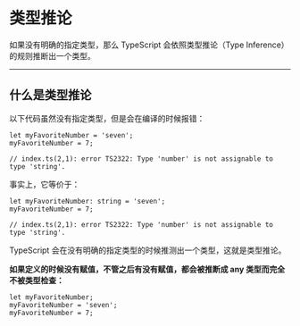 # 类型推论

如果没有明确的指定类型，那么 TypeScript 会依照类型推论（Type Inference）的规则推断出一个类型。

---

## 什么是类型推论

以下代码虽然没有指定类型，但是会在编译的时候报错：

    let myFavoriteNumber = 'seven';
    myFavoriteNumber = 7;
    ​
    // index.ts(2,1): error TS2322: Type 'number' is not assignable to type 'string'.

事实上，它等价于：

    let myFavoriteNumber: string = 'seven';
    myFavoriteNumber = 7;
    ​
    // index.ts(2,1): error TS2322: Type 'number' is not assignable to type 'string'.

TypeScript 会在没有明确的指定类型的时候推测出一个类型，这就是类型推论。

**如果定义的时候没有赋值，不管之后有没有赋值，都会被推断成 any 类型而完全不被类型检查：**

    let myFavoriteNumber;
    myFavoriteNumber = 'seven';
    myFavoriteNumber = 7;
